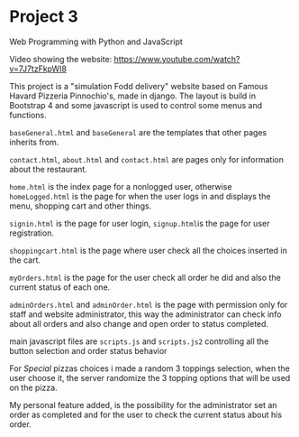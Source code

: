 # Project 3

Web Programming with Python and JavaScript

Video showing the website: https://www.youtube.com/watch?v=7J7tzFkpWI8

This project is a "simulation Fodd delivery" website based on Famous Havard Pizzeria Pinnochio's, made in django.
The layout is build in Bootstrap 4 and some javascript is used to control some menus and functions.

`baseGeneral.html` and `baseGeneral` are the templates that other pages inherits from.

`contact.html`, `about.html` and `contact.html` are pages only for information about the restaurant.

`home.html` is the index page for a nonlogged user, otherwise `homeLogged.html` is the page for when the user logs in
 and displays the menu, shopping cart and other things.
 
 `signin.html` is the page for user login, `signup.html`is the page for user registration.
 
 `shoppingcart.html` is the page where user check all the choices inserted in the cart.
 
 `myOrders.html` is the page for the user check all order he did and also the current status of each one.
 
 `adminOrders.html` and `adminOrder.html` is the page with permission only for staff and website administrator, this 
 way the administrator can check info about all orders and also change and open order to status completed.

main javascript files are `scripts.js` and `scripts.js2` controlling all the button selection and order status behavior

For *Special* pizzas choices i made a random 3 toppings selection, when the user choose it, the server randomize the 3 
topping options that will be used on the pizza.

My personal feature added, is the possibility for the administrator set an order as completed and for the user to check the
current status about his order.
